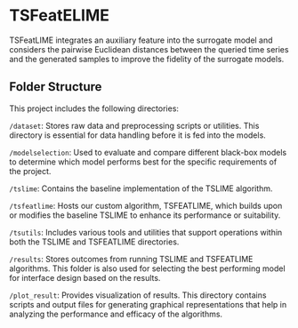 # TSFeatELIME

TSFeatLIME integrates an auxiliary feature into the surrogate model and considers the pairwise Euclidean distances between the queried time series and the generated samples to improve the fidelity of the surrogate models.

## Folder Structure

This project includes the following directories:

`/dataset`: Stores raw data and preprocessing scripts or utilities. This directory is essential for data handling before it is fed into the models.

`/modelselection`: Used to evaluate and compare different black-box models to determine which model performs best for the specific requirements of the project.

`/tslime`: Contains the baseline implementation of the TSLIME algorithm.

`/tsfeatlime`: Hosts our custom algorithm, TSFEATLIME, which builds upon or modifies the baseline TSLIME to enhance its performance or suitability.

`/tsutils`: Includes various tools and utilities that support operations within both the TSLIME and TSFEATLIME directories.

`/results`: Stores outcomes from running TSLIME and TSFEATLIME algorithms. This folder is also used for selecting the best performing model for interface design based on the results.

`/plot_result`: Provides visualization of results. This directory contains scripts and output files for generating graphical representations that help in analyzing the performance and efficacy of the algorithms.



